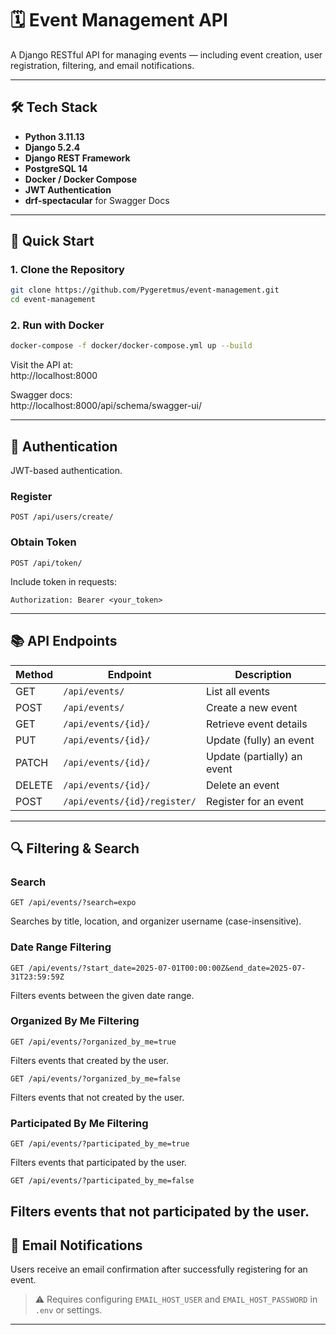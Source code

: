 # 🗓️ Event Management API

A Django RESTful API for managing events — including event creation, user registration, filtering, and email notifications.

---

## 🛠️ Tech Stack

- **Python 3.11.13**
- **Django 5.2.4**
- **Django REST Framework**
- **PostgreSQL 14**
- **Docker / Docker Compose**
- **JWT Authentication**
- **drf-spectacular** for Swagger Docs

---

## 🚀 Quick Start

### 1. Clone the Repository

```bash
git clone https://github.com/Pygeretmus/event-management.git
cd event-management
```

### 2. Run with Docker

```bash
docker-compose -f docker/docker-compose.yml up --build
```

Visit the API at:  
http://localhost:8000

Swagger docs:  
http://localhost:8000/api/schema/swagger-ui/

---

## 🔐 Authentication

JWT-based authentication.

### Register

```
POST /api/users/create/
```

### Obtain Token

```
POST /api/token/
```

Include token in requests:

```
Authorization: Bearer <your_token>
```

---

## 📚 API Endpoints

| Method | Endpoint                         | Description                      |
|--------|----------------------------------|----------------------------------|
| GET    | `/api/events/`                  | List all events                  |
| POST   | `/api/events/`                  | Create a new event               |
| GET    | `/api/events/{id}/`             | Retrieve event details           |
| PUT    | `/api/events/{id}/`             | Update (fully) an event          |
| PATCH  | `/api/events/{id}/`             | Update (partially) an event      |
| DELETE | `/api/events/{id}/`             | Delete an event                  |
| POST   | `/api/events/{id}/register/`    | Register for an event            |

---

## 🔍 Filtering & Search

### Search

```http
GET /api/events/?search=expo
```

Searches by title, location, and organizer username (case-insensitive).

### Date Range Filtering

```http
GET /api/events/?start_date=2025-07-01T00:00:00Z&end_date=2025-07-31T23:59:59Z
```

Filters events between the given date range.

### Organized By Me Filtering

```http
GET /api/events/?organized_by_me=true
```

Filters events that created by the user.

```http
GET /api/events/?organized_by_me=false
```

Filters events that not created by the user.

### Participated By Me Filtering

```http
GET /api/events/?participated_by_me=true
```

Filters events that participated by the user.

```http
GET /api/events/?participated_by_me=false
```

Filters events that not participated by the user.
---

## 📧 Email Notifications

Users receive an email confirmation after successfully registering for an event.

> ⚠️ Requires configuring `EMAIL_HOST_USER` and `EMAIL_HOST_PASSWORD` in `.env` or settings.

---
